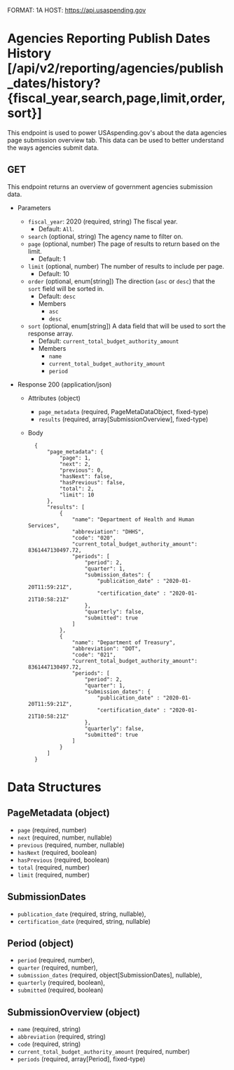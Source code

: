 FORMAT: 1A
HOST: https://api.usaspending.gov

# Agencies Reporting Publish Dates History [/api/v2/reporting/agencies/publish_dates/history?{fiscal_year,search,page,limit,order,sort}]

This endpoint is used to power USAspending.gov's about the data agencies page submission overview tab. This data can be used to better understand the ways agencies submit data.

## GET

This endpoint returns an overview of government agencies submission data.

+ Parameters

    + `fiscal_year`: 2020 (required, string)
        The fiscal year.
        + Default: `All`.
    + `search` (optional, string)
        The agency name to filter on.
    + `page` (optional, number)
        The page of results to return based on the limit.
        + Default: 1
    + `limit` (optional, number)
        The number of results to include per page.
        + Default: 10
    + `order` (optional, enum[string])
        The direction (`asc` or `desc`) that the `sort` field will be sorted in.
        + Default: `desc`
        + Members
            + `asc`
            + `desc`
    + `sort` (optional, enum[string])
        A data field that will be used to sort the response array.
        + Default: `current_total_budget_authority_amount`
        + Members
            + `name`
            + `current_total_budget_authority_amount`
            + `period`

+ Response 200 (application/json)

    + Attributes (object)
        + `page_metadata` (required, PageMetaDataObject, fixed-type)
        + `results` (required, array[SubmissionOverview], fixed-type)
    + Body

            {
                "page_metadata": {
                    "page": 1,
                    "next": 2,
                    "previous": 0,
                    "hasNext": false,
                    "hasPrevious": false,
                    "total": 2,
                    "limit": 10
                },
                "results": [
                    {
                        "name": "Department of Health and Human Services",
                        "abbreviation": "DHHS",
                        "code": "020",
                        "current_total_budget_authority_amount": 8361447130497.72,
                        "periods": [
                            "period": 2,
                            "quarter": 1,
                            "submission_dates": {
                                "publication_date" : "2020-01-20T11:59:21Z",
                                "certification_date" : "2020-01-21T10:58:21Z"
                            },
                            "quarterly": false,
                            "submitted": true
                        ]
                    },
                    {
                        "name": "Department of Treasury",
                        "abbreviation": "DOT",
                        "code": "021",
                        "current_total_budget_authority_amount": 8361447130497.72,
                        "periods": [
                            "period": 2,
                            "quarter": 1,
                            "submission_dates": {
                                "publication_date" : "2020-01-20T11:59:21Z",
                                "certification_date" : "2020-01-21T10:58:21Z"
                            },
                            "quarterly": false,
                            "submitted": true
                        ]
                    }
                ]
            }

# Data Structures

## PageMetadata (object)
+ `page` (required, number)
+ `next` (required, number, nullable)
+ `previous` (required, number, nullable)
+ `hasNext` (required, boolean)
+ `hasPrevious` (required, boolean)
+ `total` (required, number)
+ `limit` (required, number)

## SubmissionDates
+ `publication_date` (required, string, nullable),
+ `certification_date` (required, string, nullable)

## Period (object)
+ `period` (required, number),
+ `quarter` (required, number),
+ `submission_dates` (required, object[SubmissionDates], nullable),
+ `quarterly` (required, boolean),
+ `submitted` (required, boolean)

## SubmissionOverview (object)
+ `name` (required, string)
+ `abbreviation` (required, string)
+ `code` (required, string)
+ `current_total_budget_authority_amount` (required, number)
+ `periods` (required, array[Period], fixed-type)
